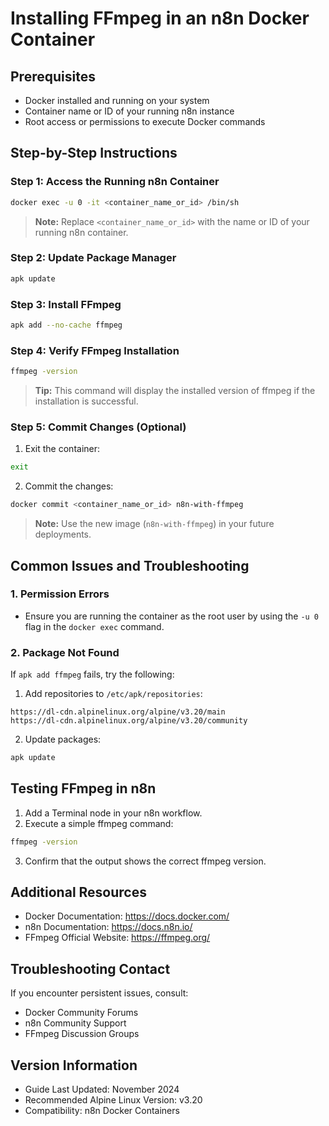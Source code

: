 # Installing FFmpeg in an n8n Docker Container

## Prerequisites
- Docker installed and running on your system
- Container name or ID of your running n8n instance
- Root access or permissions to execute Docker commands

## Step-by-Step Instructions

### Step 1: Access the Running n8n Container
```bash
docker exec -u 0 -it <container_name_or_id> /bin/sh
```
> **Note:** Replace `<container_name_or_id>` with the name or ID of your running n8n container.

### Step 2: Update Package Manager
```bash
apk update
```

### Step 3: Install FFmpeg
```bash
apk add --no-cache ffmpeg
```

### Step 4: Verify FFmpeg Installation
```bash
ffmpeg -version
```
> **Tip:** This command will display the installed version of ffmpeg if the installation is successful.

### Step 5: Commit Changes (Optional)
1. Exit the container:
```bash
exit
```

2. Commit the changes:
```bash
docker commit <container_name_or_id> n8n-with-ffmpeg
```
> **Note:** Use the new image (`n8n-with-ffmpeg`) in your future deployments.

## Common Issues and Troubleshooting

### 1. Permission Errors
- Ensure you are running the container as the root user by using the `-u 0` flag in the `docker exec` command.

### 2. Package Not Found
If `apk add ffmpeg` fails, try the following:

1. Add repositories to `/etc/apk/repositories`:
```
https://dl-cdn.alpinelinux.org/alpine/v3.20/main
https://dl-cdn.alpinelinux.org/alpine/v3.20/community
```

2. Update packages:
```bash
apk update
```

## Testing FFmpeg in n8n

1. Add a Terminal node in your n8n workflow.
2. Execute a simple ffmpeg command:
```bash
ffmpeg -version
```
3. Confirm that the output shows the correct ffmpeg version.

## Additional Resources
- Docker Documentation: https://docs.docker.com/
- n8n Documentation: https://docs.n8n.io/
- FFmpeg Official Website: https://ffmpeg.org/

## Troubleshooting Contact
If you encounter persistent issues, consult:
- Docker Community Forums
- n8n Community Support
- FFmpeg Discussion Groups

## Version Information
- Guide Last Updated: November 2024
- Recommended Alpine Linux Version: v3.20
- Compatibility: n8n Docker Containers
